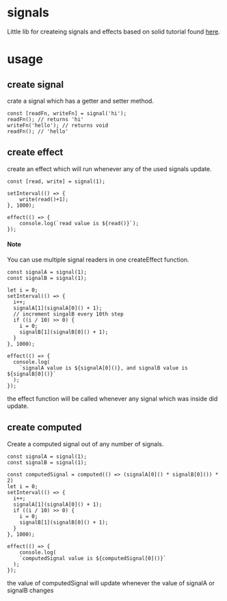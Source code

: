 # signals
Little lib for createing signals and effects based on solid tutorial found [here](https://www.youtube.com/watch?v=J70HXl1KhWE).


# usage

## create signal
crate a signal which has a getter and setter method.

```
const [readFn, writeFn] = signal('hi');
readFn(); // returns 'hi'
writeFn('hello'); // returns void
readFn(); // 'hello'
```

## create effect
create an effect which will run whenever any of the used signals update.

```
const [read, write] = signal(1);

setInterval(() => {
    write(read()+1);
}, 1000);

effect(() => {
    console.log(`read value is ${read()}`);
});
```

#### Note
You can use multiple signal readers in one createEffect function.

```
const signalA = signal(1);
const signalB = signal(1);

let i = 0;
setInterval(() => {
  i++;
  signalA[1](signalA[0]() + 1);
  // increment singalB every 10th step
  if ((i / 10) >> 0) { 
    i = 0;
    signalB[1](signalB[0]() + 1);
  }
}, 1000);

effect(() => {
  console.log(
    `signalA value is ${signalA[0]()}, and signalB value is  ${signalB[0]()}`
  );
});
```

the effect function will be called whenever any signal which was inside did update.

## create computed
Create a computed signal out of any number of signals.

```
const signalA = signal(1);
const signalB = signal(1);

const computedSignal = computed(() => (signalA[0]() * signalB[0]()) * 2) 
let i = 0;
setInterval(() => {
  i++;
  signalA[1](signalA[0]() + 1);
  if ((i / 10) >> 0) {
    i = 0;
    signalB[1](signalB[0]() + 1);
  }
}, 1000);

effect(() => {
    console.log(
    `computedSignal value is ${computedSignal[0]()}`
  );
});
```

the value of computedSignal will update whenever the value of signalA or signalB changes